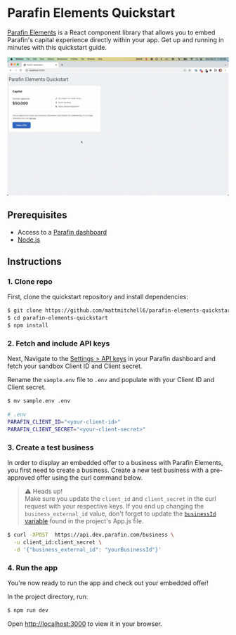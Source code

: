 # Parafin Elements Quickstart

[Parafin Elements](https://docs.parafin.com/elements/overview) is a React component library that allows you to embed Parafin's capital experience directly within your app. Get up and running in minutes with this quickstart guide. 


![Elements preview](/img/elements-preview.gif)

## Prerequisites 
* Access to a [Parafin dashboard](https://dashboard.parafin.com)
* [Node.js](https://nodejs.org/en/)


## Instructions

### 1. Clone repo
First, clone the quickstart repository and install dependencies:

```bash
$ git clone https://github.com/mattmitchell6/parafin-elements-quickstart.git
$ cd parafin-elements-quickstart
$ npm install
```

### 2. Fetch and include API keys
Next, Navigate to the [Settings > API keys](https://dashboard.parafin.com/settings/api-keys) in your Parafin dashboard and fetch your sandbox Client ID and Client secret.

Rename the `sample.env` file to `.env` and populate with your Client ID and Client secret.

```bash
$ mv sample.env .env
```

```bash
# .env
PARAFIN_CLIENT_ID="<your-client-id>"
PARAFIN_CLIENT_SECRET="<your-client-secret>"
```

### 3. Create a test business
In order to display an embedded offer to a business with Parafin Elements, you first need to create a business. Create a new test business with a pre-approved offer using the curl command below.

> ⚠️ Heads up! <br/>
> Make sure you update the `client_id` and `client_secret` in the curl request with your respective keys. If you end up changing the `business_external_id` value, don't forget to update the [`businessId` variable](https://github.com/mattmitchell6/parafin-elements-quickstart/blob/c1cd49696876da1c5abcd3956369c3c204d62d61/src/App.js#L21) found in the project's App.js file. 

```bash
$ curl -XPOST  https://api.dev.parafin.com/business \
  -u client_id:client_secret \
  -d '{"business_external_id": "yourBusinessId"}' 
```

### 4. Run the app
You're now ready to run the app and check out your embedded offer!

In the project directory, run:

```bash
$ npm run dev
```

Open [http://localhost:3000](http://localhost:3000) to view it in your browser.